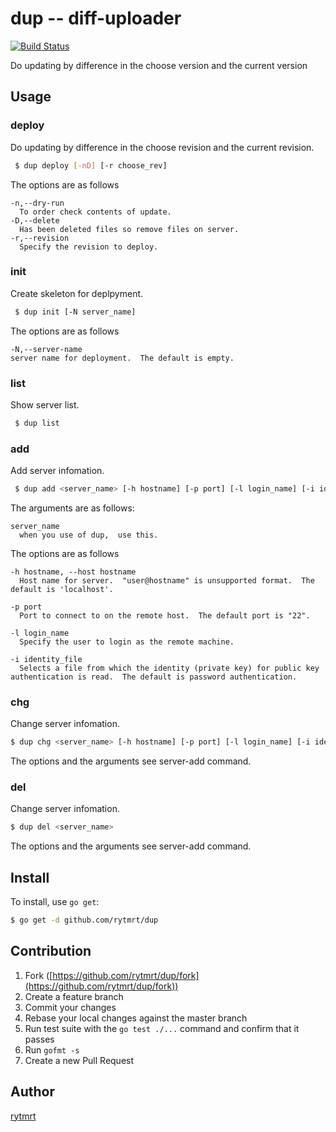 dup -- diff-uploader
===

 [![Build Status](https://travis-ci.org/rytmrt/dup.svg)](https://travis-ci.org/rytmrt/dup)

Do updating by difference in the choose version and the current version

## Usage

### deploy
Do updating by difference in the choose revision and the current revision.

```bash
 $ dup deploy [-nD] [-r choose_rev]
```

The options are as follows

```
-n,--dry-run
  To order check contents of update.
-D,--delete
  Has been deleted files so remove files on server.
-r,--revision
  Specify the revision to deploy.
```



### init
Create skeleton for deplpyment.

```bash
 $ dup init [-N server_name]
```

The options are as follows

```
-N,--server-name
server name for deployment.  The default is empty.
```



### list
Show server list.

```bash
 $ dup list
```



### add
Add server infomation.

```bash
 $ dup add <server_name> [-h hostname] [-p port] [-l login_name] [-i identity_file]
```

The arguments are as follows:

```
server_name
  when you use of dup,  use this.
```

The options are as follows

```
-h hostname, --host hostname
  Host name for server.  "user@hostname" is unsupported format.  The default is 'localhost'.

-p port
  Port to connect to on the remote host.  The default port is "22".

-l login_name
  Specify the user to login as the remote machine.

-i identity_file
  Selects a file from which the identity (private key) for public key authentication is read.  The default is password authentication.
```



### chg
Change server infomation.

```bash
$ dup chg <server_name> [-h hostname] [-p port] [-l login_name] [-i identity_file]
```

The options and the arguments see server-add command.



### del
Change server infomation.

```bash
$ dup del <server_name>
```

The options and the arguments see server-add command.

## Install

To install, use `go get`:

```bash
$ go get -d github.com/rytmrt/dup
```

## Contribution

1. Fork ([https://github.com/rytmrt/dup/fork](https://github.com/rytmrt/dup/fork))
1. Create a feature branch
1. Commit your changes
1. Rebase your local changes against the master branch
1. Run test suite with the `go test ./...` command and confirm that it passes
1. Run `gofmt -s`
1. Create a new Pull Request

## Author

[rytmrt](https://github.com/rytmrt)
